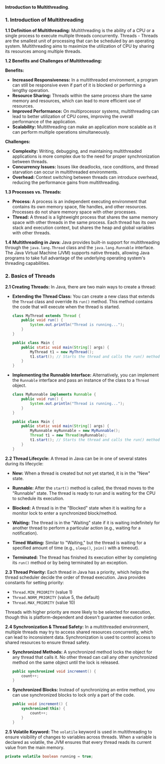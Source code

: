 **Introduction to Multithreading**.

### 1. Introduction of Multithreading

**1.1 Definition of Multithreading:**
Multithreading is the ability of a CPU or a single process to execute multiple threads concurrently.
Threads - Threads are the smallest unit of processing that can be scheduled by an operating system. Multithreading aims to maximize the utilization of CPU by sharing its resources among multiple threads.

**1.2 Benefits and Challenges of Multithreading:**

**Benefits:**
- **Increased Responsiveness:** In a multithreaded environment, a program can still be responsive even if part of it is blocked or performing a lengthy operation.
- **Resource Sharing:** Threads within the same process share the same memory and resources, which can lead to more efficient use of resources.
- **Improved Performance:** On multiprocessor systems, multithreading can lead to better utilization of CPU cores, improving the overall performance of the application.
- **Scalability:** Multithreading can make an application more scalable as it can perform multiple operations simultaneously.

**Challenges:**
- **Complexity:** Writing, debugging, and maintaining multithreaded applications is more complex due to the need for proper synchronization between threads.
- **Concurrency Issues:** Issues like deadlocks, race conditions, and thread starvation can occur in multithreaded environments.
- **Overhead:** Context switching between threads can introduce overhead, reducing the performance gains from multithreading.

**1.3 Processes vs. Threads:**

- **Process:** A process is an independent executing environment that contains its own memory space, file handles, and other resources. Processes do not share memory space with other processes.
- **Thread:** A thread is a lightweight process that shares the same memory space with other threads in the same process. Each thread has its own stack and execution context, but shares the heap and global variables with other threads.

**1.4 Multithreading in Java:**
Java provides built-in support for multithreading through the `java.lang.Thread` class and the `java.lang.Runnable` interface. The Java Virtual Machine (JVM) supports native threads, allowing Java programs to take full advantage of the underlying operating system's threading capabilities.


### 2. Basics of Threads

**2.1 Creating Threads:**
In Java, there are two main ways to create a thread:

- **Extending the Thread Class:** You can create a new class that extends the `Thread` class and override its `run()` method. This method contains the code that will execute when the thread is started.
  
  ```java
  class MyThread extends Thread {
      public void run() {
          System.out.println("Thread is running...");
      }
  }
  
  public class Main {
      public static void main(String[] args) {
          MyThread t1 = new MyThread();
          t1.start(); // Starts the thread and calls the run() method
      }
  }
  ```

- **Implementing the Runnable Interface:** Alternatively, you can implement the `Runnable` interface and pass an instance of the class to a `Thread` object.
  
  ```java
  class MyRunnable implements Runnable {
      public void run() {
          System.out.println("Thread is running...");
      }
  }
  
  public class Main {
      public static void main(String[] args) {
          MyRunnable myRunnable = new MyRunnable();
          Thread t1 = new Thread(myRunnable);
          t1.start(); // Starts the thread and calls the run() method
      }
  }
  ```

**2.2 Thread Lifecycle:**
A thread in Java can be in one of several states during its lifecycle:

- **New:** When a thread is created but not yet started, it is in the "New" state.
  
- **Runnable:** After the `start()` method is called, the thread moves to the "Runnable" state. The thread is ready to run and is waiting for the CPU to schedule its execution.
  
- **Blocked:** A thread is in the "Blocked" state when it is waiting for a monitor lock to enter a synchronized block/method.
  
- **Waiting:** The thread is in the "Waiting" state if it is waiting indefinitely for another thread to perform a particular action (e.g., waiting for a notification).
  
- **Timed Waiting:** Similar to "Waiting," but the thread is waiting for a specified amount of time (e.g., `sleep()`, `join()` with a timeout).
  
- **Terminated:** The thread has finished its execution either by completing its `run()` method or by being terminated by an exception.

**2.3 Thread Priority:**
Each thread in Java has a priority, which helps the thread scheduler decide the order of thread execution. Java provides constants for setting priority:

- `Thread.MIN_PRIORITY` (value 1)
- `Thread.NORM_PRIORITY` (value 5, the default)
- `Thread.MAX_PRIORITY` (value 10)

Threads with higher priority are more likely to be selected for execution, though this is platform-dependent and doesn't guarantee execution order.

**2.4 Synchronization & Thread Safety:**
In a multithreaded environment, multiple threads may try to access shared resources concurrently, which can lead to inconsistent data. Synchronization is used to control access to shared resources to ensure thread safety.

- **Synchronized Methods:** A synchronized method locks the object for any thread that calls it. No other thread can call any other synchronized method on the same object until the lock is released.

  ```java
  public synchronized void increment() {
      count++;
  }
  ```

- **Synchronized Blocks:** Instead of synchronizing an entire method, you can use synchronized blocks to lock only a part of the code.

  ```java
  public void increment() {
      synchronized(this) {
          count++;
      }
  }
  ```

**2.5 Volatile Keyword:**
The `volatile` keyword is used in multithreading to ensure visibility of changes to variables across threads. When a variable is declared as volatile, the JVM ensures that every thread reads its current value from the main memory.

```java
private volatile boolean running = true;
```